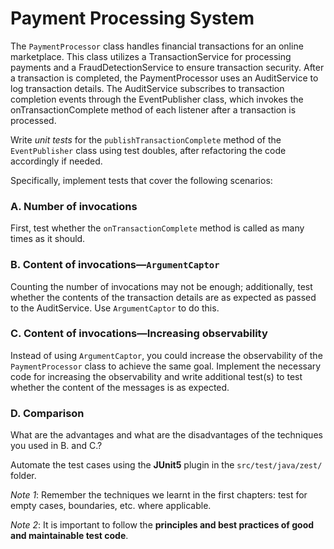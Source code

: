# Payment Processing System

The `PaymentProcessor` class handles financial transactions for an online marketplace. This class utilizes a TransactionService for processing payments and a FraudDetectionService to ensure transaction security. After a transaction is completed, the PaymentProcessor uses an AuditService to log transaction details. The AuditService subscribes to transaction completion events through the EventPublisher class, which invokes the onTransactionComplete method of each listener after a transaction is processed.

Write *unit tests* for the `publishTransactionComplete` method of the `EventPublisher`  class using test doubles, after refactoring the code accordingly if needed.

Specifically, implement tests that cover the following scenarios:

### A. Number of invocations
First, test whether the `onTransactionComplete` method is called as many times as it should.

### B. Content of invocations—`ArgumentCaptor`
Counting the number of invocations may not be enough; additionally, test whether the contents of the transaction details are as expected as passed to the AuditService. Use `ArgumentCaptor` to do this.


### C. Content of invocations—Increasing observability
Instead of using `ArgumentCaptor`, you could increase the observability of the `PaymentProcessor` class to achieve the same goal.
Implement the necessary code for increasing the observability and write additional test(s) to test whether the content of the messages is as expected.

### D. Comparison
What are the advantages and what are the disadvantages of the techniques you used in B. and C.?

Automate the test cases using the **JUnit5** plugin in the `src/test/java/zest/` folder.

*Note 1*: Remember the techniques we learnt in the first chapters: test for empty cases, boundaries, etc. where applicable.

*Note 2*: It is important to follow the **principles and best practices of good and maintainable test code**.
